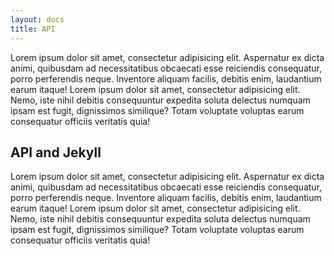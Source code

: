 ```yaml
---
layout: docs
title: API
---
```


Lorem ipsum dolor sit amet, consectetur adipisicing elit. Aspernatur ex dicta animi, quibusdam ad necessitatibus obcaecati esse reiciendis consequatur, porro perferendis neque. Inventore aliquam facilis, debitis enim, laudantium earum itaque! Lorem ipsum dolor sit amet, consectetur adipisicing elit. Nemo, iste nihil debitis consequuntur expedita soluta delectus numquam ipsam est fugit, dignissimos similique? Totam voluptate voluptas earum consequatur officiis veritatis quia!

## API and Jekyll

Lorem ipsum dolor sit amet, consectetur adipisicing elit. Aspernatur ex dicta animi, quibusdam ad necessitatibus obcaecati esse reiciendis consequatur, porro perferendis neque. Inventore aliquam facilis, debitis enim, laudantium earum itaque! Lorem ipsum dolor sit amet, consectetur adipisicing elit. Nemo, iste nihil debitis consequuntur expedita soluta delectus numquam ipsam est fugit, dignissimos similique? Totam voluptate voluptas earum consequatur officiis veritatis quia!